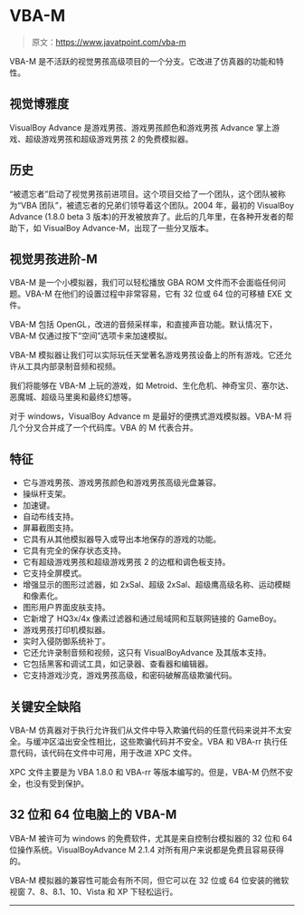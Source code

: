 # VBA-M

> 原文：<https://www.javatpoint.com/vba-m>

VBA-M 是不活跃的视觉男孩高级项目的一个分支。它改进了仿真器的功能和特性。

## 视觉博雅度

VisualBoy Advance 是游戏男孩、游戏男孩颜色和游戏男孩 Advance 掌上游戏、超级游戏男孩和超级游戏男孩 2 的免费模拟器。

## 历史

“被遗忘者”启动了视觉男孩前进项目。这个项目交给了一个团队，这个团队被称为“VBA 团队”，被遗忘者的兄弟们领导着这个团队。2004 年，最初的 VisualBoy Advance (1.8.0 beta 3 版本)的开发被放弃了。此后的几年里，在各种开发者的帮助下，如 VisualBoy Advance-M，出现了一些分叉版本。

## 视觉男孩进阶-M

VBA-M 是一个小模拟器，我们可以轻松播放 GBA ROM 文件而不会面临任何问题。VBA-M 在他们的设置过程中非常容易，它有 32 位或 64 位的可移植 EXE 文件。

VBA-M 包括 OpenGL，改进的音频采样率，和直接声音功能。默认情况下，VBA-M 仅通过按下“空间”选项卡来加速模拟。

VBA-M 模拟器让我们可以实际玩任天堂著名游戏男孩设备上的所有游戏。它还允许从工具内部录制音频和视频。

我们将能够在 VBA-M 上玩的游戏，如 Metroid、生化危机、神奇宝贝、塞尔达、恶魔城、超级马里奥和最终幻想等。

对于 windows，VisualBoy Advance m 是最好的便携式游戏模拟器。VBA-M 将几个分叉合并成了一个代码库。VBA 的 M 代表合并。

## 特征

*   它与游戏男孩、游戏男孩颜色和游戏男孩高级光盘兼容。
*   操纵杆支架。
*   加速键。
*   自动布线支持。
*   屏幕截图支持。
*   它具有从其他模拟器导入或导出本地保存的游戏的功能。
*   它具有完全的保存状态支持。
*   它有超级游戏男孩和超级游戏男孩 2 的边框和调色板支持。
*   它支持全屏模式。
*   增强显示的图形过滤器，如 2xSal、超级 2xSal、超级鹰高级名称、运动模糊和像素化。
*   图形用户界面皮肤支持。
*   它新增了 HQ3x/4x 像素过滤器和通过局域网和互联网链接的 GameBoy。
*   游戏男孩打印机模拟器。
*   实时入侵防御系统补丁。
*   它还允许录制音频和视频，这只有 VisualBoyAdvance 及其版本支持。
*   它包括黑客和调试工具，如记录器、查看器和编辑器。
*   它支持游戏沙克，游戏男孩高级，和密码破解高级欺骗代码。

## 关键安全缺陷

VBA-M 仿真器对于执行允许我们从文件中导入欺骗代码的任意代码来说并不太安全。与缓冲区溢出安全性相比，这些欺骗代码并不安全。VBA 和 VBA-rr 执行任意代码，该代码在文件中可用，用于改进 XPC 文件。

XPC 文件主要是为 VBA 1.8.0 和 VBA-rr 等版本编写的。但是，VBA-M 仍然不安全，也没有受到保护。

## 32 位和 64 位电脑上的 VBA-M

VBA-M 被许可为 windows 的免费软件，尤其是来自控制台模拟器的 32 位和 64 位操作系统。VisualBoyAdvance M 2.1.4 对所有用户来说都是免费且容易获得的。

VBA-M 模拟器的兼容性可能会有所不同，但它可以在 32 位或 64 位安装的微软视窗 7、8、8.1、10、Vista 和 XP 下轻松运行。

* * *